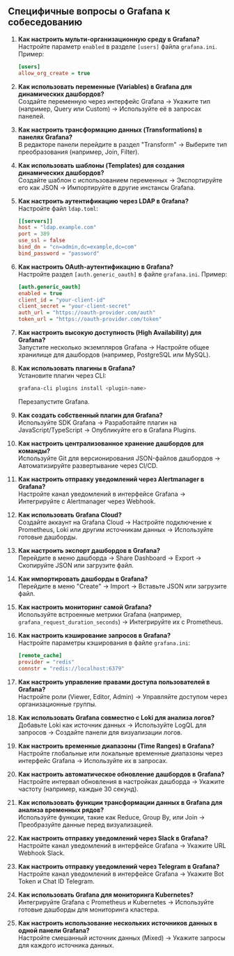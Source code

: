## **Специфичные вопросы о Grafana к собеседованию**

1. **Как настроить мульти-организационную среду в Grafana?**  
   Настройте параметр `enabled` в разделе `[users]` файла `grafana.ini`. Пример:  
   ```ini
   [users]
   allow_org_create = true
   ```

2. **Как использовать переменные (Variables) в Grafana для динамических дашбордов?**  
   Создайте переменную через интерфейс Grafana → Укажите тип (например, Query или Custom) → Используйте её в запросах панелей.

3. **Как настроить трансформацию данных (Transformations) в панелях Grafana?**  
   В редакторе панели перейдите в раздел "Transform" → Выберите тип преобразования (например, Join, Filter).

4. **Как использовать шаблоны (Templates) для создания динамических дашбордов?**  
   Создайте шаблон с использованием переменных → Экспортируйте его как JSON → Импортируйте в другие инстансы Grafana.

5. **Как настроить аутентификацию через LDAP в Grafana?**  
   Настройте файл `ldap.toml`:  
   ```toml
   [[servers]]
   host = "ldap.example.com"
   port = 389
   use_ssl = false
   bind_dn = "cn=admin,dc=example,dc=com"
   bind_password = "password"
   ```

6. **Как настроить OAuth-аутентификацию в Grafana?**  
   Настройте раздел `[auth.generic_oauth]` в файле `grafana.ini`. Пример:  
   ```ini
   [auth.generic_oauth]
   enabled = true
   client_id = "your-client-id"
   client_secret = "your-client-secret"
   auth_url = "https://oauth-provider.com/auth"
   token_url = "https://oauth-provider.com/token"
   ```

7. **Как настроить высокую доступность (High Availability) для Grafana?**  
   Запустите несколько экземпляров Grafana → Настройте общее хранилище для дашбордов (например, PostgreSQL или MySQL).

8. **Как использовать плагины в Grafana?**  
   Установите плагин через CLI:  
   ```bash
   grafana-cli plugins install <plugin-name>
   ```
   Перезапустите Grafana.

9. **Как создать собственный плагин для Grafana?**  
   Используйте SDK Grafana → Разработайте плагин на JavaScript/TypeScript → Опубликуйте его в Grafana Plugins.

10. **Как настроить централизованное хранение дашбордов для команды?**  
    Используйте Git для версионирования JSON-файлов дашбордов → Автоматизируйте развертывание через CI/CD.

11. **Как настроить отправку уведомлений через Alertmanager в Grafana?**  
    Настройте канал уведомлений в интерфейсе Grafana → Интегрируйте с Alertmanager через Webhook.

12. **Как использовать Grafana Cloud?**  
    Создайте аккаунт на Grafana Cloud → Настройте подключение к Prometheus, Loki или другим источникам данных → Используйте готовые дашборды.

13. **Как настроить экспорт дашбордов в Grafana?**  
    Перейдите в меню дашборда → Share Dashboard → Export → Скопируйте JSON или загрузите файл.

14. **Как импортировать дашборды в Grafana?**  
    Перейдите в меню "Create" → Import → Вставьте JSON или загрузите файл.

15. **Как настроить мониторинг самой Grafana?**  
    Используйте встроенные метрики Grafana (например, `grafana_request_duration_seconds`) → Интегрируйте их с Prometheus.

16. **Как настроить кэширование запросов в Grafana?**  
    Настройте параметры кэширования в файле `grafana.ini`:  
    ```ini
    [remote_cache]
    provider = "redis"
    connstr = "redis://localhost:6379"
    ```

17. **Как настроить управление правами доступа пользователей в Grafana?**  
    Настройте роли (Viewer, Editor, Admin) → Управляйте доступом через организационные группы.

18. **Как использовать Grafana совместно с Loki для анализа логов?**  
    Добавьте Loki как источник данных → Используйте LogQL для запросов → Создайте панели для визуализации логов.

19. **Как настроить временные диапазоны (Time Ranges) в Grafana?**  
    Настройте глобальные или локальные временные диапазоны через интерфейс Grafana → Используйте их в запросах.

20. **Как настроить автоматическое обновление дашбордов в Grafana?**  
    Настройте интервал обновления в настройках дашборда → Укажите частоту (например, каждые 30 секунд).

21. **Как использовать функции трансформации данных в Grafana для анализа временных рядов?**  
    Используйте функции, такие как Reduce, Group By, или Join → Преобразуйте данные перед визуализацией.

22. **Как настроить отправку уведомлений через Slack в Grafana?**  
    Настройте канал уведомлений в интерфейсе Grafana → Укажите URL Webhook Slack.

23. **Как настроить отправку уведомлений через Telegram в Grafana?**  
    Настройте канал уведомлений в интерфейсе Grafana → Укажите Bot Token и Chat ID Telegram.

24. **Как использовать Grafana для мониторинга Kubernetes?**  
    Интегрируйте Grafana с Prometheus и Kubernetes → Используйте готовые дашборды для мониторинга кластера.

25. **Как настроить использование нескольких источников данных в одной панели Grafana?**  
    Настройте смешанный источник данных (Mixed) → Укажите запросы для каждого источника данных.
